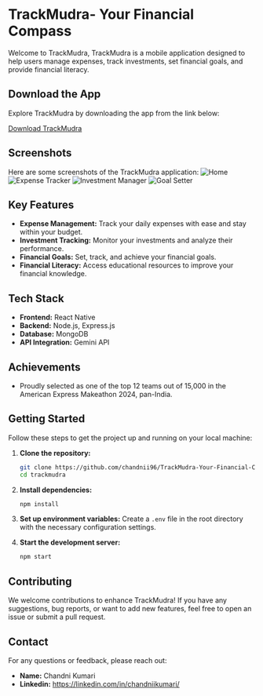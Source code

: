 

# TrackMudra- Your Financial Compass

Welcome to TrackMudra, TrackMudra is a mobile application designed to help users manage expenses, track investments, set financial goals, and provide financial literacy.

## Download the App

Explore TrackMudra by downloading the app from the link below:

[Download TrackMudra](https://expo.dev/artifacts/eas/iZPACrVtjaCQyZFjBSu5Pi.apk)

## Screenshots
Here are some screenshots of the TrackMudra application:
![Home](https://github.com/user-attachments/assets/a9452ae6-a3aa-4981-ab80-a7f84c48174a)
![Expense Tracker](https://github.com/user-attachments/assets/64a9c84d-2b77-4e42-8e2d-8b2f2bc3a1e0)
![Investment Manager](https://github.com/user-attachments/assets/5bcd1ae2-6a88-48bb-9f14-1304fd90ab1a)
![Goal Setter](https://github.com/user-attachments/assets/4ad25910-bff6-4ba7-a66e-cf28bd9bf79e)


## Key Features

- **Expense Management:** Track your daily expenses with ease and stay within your budget.
- **Investment Tracking:** Monitor your investments and analyze their performance.
- **Financial Goals:** Set, track, and achieve your financial goals.
- **Financial Literacy:** Access educational resources to improve your financial knowledge.

## Tech Stack

- **Frontend:** React Native
- **Backend:** Node.js, Express.js
- **Database:** MongoDB
- **API Integration:** Gemini API

## Achievements

- Proudly selected as one of the top 12 teams out of 15,000 in the American Express Makeathon 2024, pan-India.

## Getting Started

Follow these steps to get the project up and running on your local machine:

1. **Clone the repository:**
   ```bash
   git clone https://github.com/chandnii96/TrackMudra-Your-Financial-Compass.git
   cd trackmudra
   ```

2. **Install dependencies:**
   ```bash
   npm install
   ```

3. **Set up environment variables:**
   Create a `.env` file in the root directory with the necessary configuration settings.

4. **Start the development server:**
   ```bash
   npm start
   ```

## Contributing

We welcome contributions to enhance TrackMudra! If you have any suggestions, bug reports, or want to add new features, feel free to open an issue or submit a pull request.


## Contact

For any questions or feedback, please reach out:

- **Name:** Chandni Kumari
- **Linkedin:** https://linkedin.com/in/chandniikumari/
